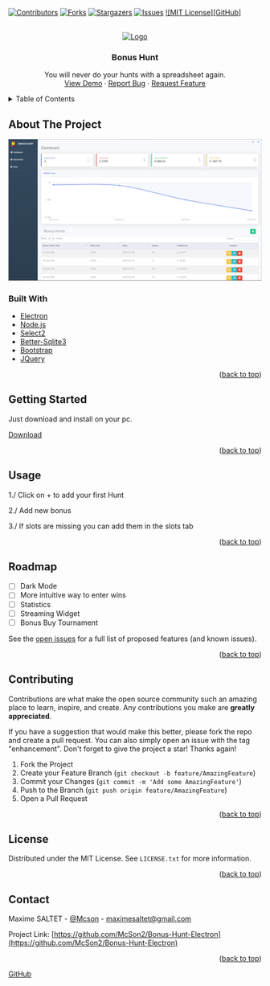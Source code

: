 <div id="top"></div>
<!--
*** Thanks for checking out the Best-README-Template. If you have a suggestion
*** that would make this better, please fork the repo and create a pull request
*** or simply open an issue with the tag "enhancement".
*** Don't forget to give the project a star!
*** Thanks again! Now go create something AMAZING! :D
-->



<!-- PROJECT SHIELDS -->
<!--
*** I'm using markdown "reference style" links for readability.
*** Reference links are enclosed in brackets [ ] instead of parentheses ( ).
*** See the bottom of this document for the declaration of the reference variables
*** for contributors-url, forks-url, etc. This is an optional, concise syntax you may use.
*** https://www.markdownguide.org/basic-syntax/#reference-style-links
-->
[![Contributors][contributors-shield]][contributors-url]
[![Forks][forks-shield]][forks-url]
[![Stargazers][stars-shield]][stars-url]
[![Issues][issues-shield]][issues-url]
[![MIT License][GitHub]][license-url]



<!-- PROJECT LOGO -->
<br />
<div align="center">
  <a href="https://github.com/McSon2/Bonus-Hunt-Electron">
    <img src="./images/ico.ico" alt="Logo" width="80" height="80">
  </a>

<h3 align="center">Bonus Hunt</h3>

  <p align="center">
    You will never do your hunts with a spreadsheet again.
    <br />
    <a href="https://github.com/McSon2/Bonus-Hunt-Electron">View Demo</a>
    ·
    <a href="https://github.com/McSon2/Bonus-Hunt-Electron/issues">Report Bug</a>
    ·
    <a href="https://github.com/McSon2/Bonus-Hunt-Electron/issues">Request Feature</a>
  </p>
</div>



<!-- TABLE OF CONTENTS -->
<details>
  <summary>Table of Contents</summary>
  <ol>
    <li>
      <a href="#about-the-project">About The Project</a>
      <ul>
        <li><a href="#built-with">Built With</a></li>
      </ul>
    </li>
    <li>
      <a href="#getting-started">Getting Started</a>
      <ul>
        <li><a href="#prerequisites">Prerequisites</a></li>
        <li><a href="#installation">Installation</a></li>
      </ul>
    </li>
    <li><a href="#usage">Usage</a></li>
    <li><a href="#roadmap">Roadmap</a></li>
    <li><a href="#contributing">Contributing</a></li>
    <li><a href="#license">License</a></li>
    <li><a href="#contact">Contact</a></li>
    <li><a href="#acknowledgments">Acknowledgments</a></li>
  </ol>
</details>



<!-- ABOUT THE PROJECT -->
## About The Project

[![Product Name Screen Shot][product-screenshot]](https://github.com/McSon2/Bonus-Hunt-Electron)

### Built With

* [Electron](https://www.electronjs.org/)
* [Node.js](https://nodejs.org/)
* [Select2](https://select2.org/)
* [Better-Sqlite3](https://github.com/JoshuaWise/better-sqlite3)
* [Bootstrap](https://getbootstrap.com)
* [JQuery](https://jquery.com)

<p align="right">(<a href="#top">back to top</a>)</p>



<!-- GETTING STARTED -->
## Getting Started

Just download and install on your pc. <br />

[Download](https://github.com/McSon2/Bonus-Hunt-Electron/releases/download/v0.0.1/bonus_hunt.exe)


<p align="right">(<a href="#top">back to top</a>)</p>



<!-- USAGE EXAMPLES -->
## Usage

1./ Click on + to add your first Hunt

2./ Add new bonus

3./ If slots are missing you can add them in the slots tab

<p align="right">(<a href="#top">back to top</a>)</p>



<!-- ROADMAP -->
## Roadmap

- [ ] Dark Mode
- [ ] More intuitive way to enter wins
- [ ] Statistics
- [ ] Streaming Widget
- [ ] Bonus Buy Tournament

See the [open issues](https://github.com/McSon2/Bonus-Hunt-Electron/issues) for a full list of proposed features (and known issues).

<p align="right">(<a href="#top">back to top</a>)</p>



<!-- CONTRIBUTING -->
## Contributing

Contributions are what make the open source community such an amazing place to learn, inspire, and create. Any contributions you make are **greatly appreciated**.

If you have a suggestion that would make this better, please fork the repo and create a pull request. You can also simply open an issue with the tag "enhancement".
Don't forget to give the project a star! Thanks again!

1. Fork the Project
2. Create your Feature Branch (`git checkout -b feature/AmazingFeature`)
3. Commit your Changes (`git commit -m 'Add some AmazingFeature'`)
4. Push to the Branch (`git push origin feature/AmazingFeature`)
5. Open a Pull Request

<p align="right">(<a href="#top">back to top</a>)</p>



<!-- LICENSE -->
## License

Distributed under the MIT License. See `LICENSE.txt` for more information.

<p align="right">(<a href="#top">back to top</a>)</p>



<!-- CONTACT -->
## Contact

Maxime SALTET - [@Mcson](https://twitter.com/McSons1) - maximesaltet@gmail.com

Project Link: [https://github.com/McSon2/Bonus-Hunt-Electron](https://github.com/McSon2/Bonus-Hunt-Electron)

<p align="right">(<a href="#top">back to top</a>)</p>




<!-- MARKDOWN LINKS & IMAGES -->
<!-- https://www.markdownguide.org/basic-syntax/#reference-style-links -->
[contributors-shield]: https://img.shields.io/github/contributors/McSon2/Bonus-Hunt-Electron.svg?style=for-the-badge
[contributors-url]: https://github.com/McSon2/Bonus-Hunt-Electron/graphs/contributors
[forks-shield]: https://img.shields.io/github/forks/McSon2/Bonus-Hunt-Electron.svg?style=for-the-badge
[forks-url]: https://github.com/McSon2/Bonus-Hunt-Electron/network/members
[stars-shield]: https://img.shields.io/github/stars/McSon2/Bonus-Hunt-Electron.svg?style=for-the-badge
[stars-url]: https://github.com/McSon2/Bonus-Hunt-Electron/stargazers
[issues-shield]: https://img.shields.io/github/issues/McSon2/Bonus-Hunt-Electron.svg?style=for-the-badge
[issues-url]: https://github.com/McSon2/Bonus-Hunt-Electron/issues
[license-shield]: https://img.shields.io/github/license/McSon2/Bonus-Hunt-Electron?style=for-the-badge
[license-url]: https://github.com/McSon2/Bonus-Hunt-Electron/blob/e9c9425380aa48c1ff121f3ba650080d5bed0db8/license.md
[product-screenshot]: images/screenshot.png
[GitHub](https://img.shields.io/github/license/McSon2/Bonus-Hunt-Electron?style=for-the-badge)